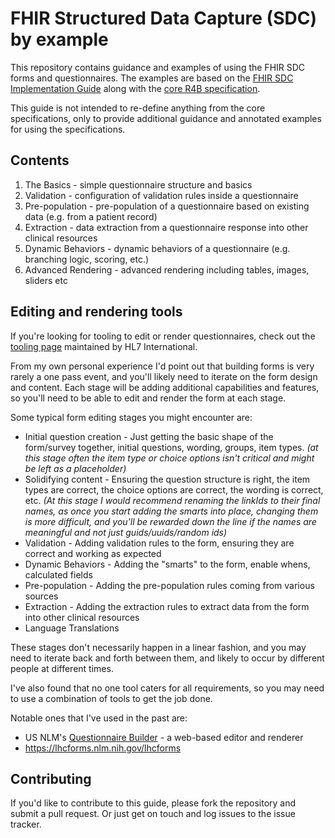 # FHIR Structured Data Capture (SDC) by example
This repository contains guidance and examples of using the FHIR SDC forms and questionnaires. The examples are based on the [FHIR SDC Implementation Guide](https://hl7.org/fhir/uv/sdc) along with the [core R4B specification](https://hl7.org/fhir/R4B/questionnaire.html).

This guide is not intended to re-define anything from the core specifications, only to provide additional guidance and annotated examples for using the specifications.


## Contents
1. The Basics - simple questionnaire structure and basics
2. Validation - configuration of validation rules inside a questionnaire
3. Pre-population - pre-population of a questionnaire based on existing data (e.g. from a patient record)
4. Extraction - data extraction from a questionnaire response into other clinical resources
5. Dynamic Behaviors - dynamic behaviors of a questionnaire (e.g. branching logic, scoring, etc.)
6. Advanced Rendering - advanced rendering including tables, images, sliders etc

## Editing and rendering tools
If you're looking for tooling to edit or render questionnaires, check out the [tooling page](https://confluence.hl7.org/display/FHIRI/SDC+Implementations) maintained by HL7 International.

From my own personal experience I'd point out that building forms is very rarely a one pass event, and you'll likely need to iterate on the form design and content. Each stage will be adding additional capabilities and features, so you'll need to be able to edit and render the form at each stage.

Some typical form editing stages you might encounter are:
* Initial question creation - Just getting the basic shape of the form/survey together, initial questions, wording, groups, item types.
    *(at this stage often the item type or choice options isn't critical and might be left as a placeholder)*
* Solidifying content - Ensuring the question structure is right, the item types are correct, the choice options are correct, the wording is correct, etc.
    *(At this stage I would recommend renaming the linkIds to their final names, as once you start adding the smarts into place, changing them is more difficult, and you'll be rewarded down the line if the names are meaningful and not just guids/uuids/random ids)*
* Validation - Adding validation rules to the form, ensuring they are correct and working as expected
* Dynamic Behaviors - Adding the "smarts" to the form, enable whens, calculated fields
* Pre-population - Adding the pre-population rules coming from various sources
* Extraction - Adding the extraction rules to extract data from the form into other clinical resources
* Language Translations

These stages don't necessarily happen in a linear fashion, and you may need to iterate back and forth between them, and likely to occur by different people at different times.

I've also found that no one tool caters for all requirements, so you may need to use a combination of tools to get the job done.

Notable ones that I've used in the past are:
* US NLM's [Questionnaire Builder](https://lhcformbuilder.nlm.nih.gov) - a web-based editor and renderer
* https://lhcforms.nlm.nih.gov/lhcforms


## Contributing
If you'd like to contribute to this guide, please fork the repository and submit a pull request. Or just get on touch and log issues to the issue tracker.
